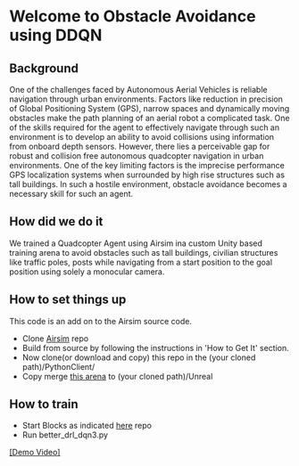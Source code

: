 # Welcome to Obstacle Avoidance using DDQN

## Background

One of the challenges faced by Autonomous Aerial Vehicles is reliable navigation through urban environments. Factors like reduction in precision of Global Positioning System (GPS), narrow spaces and dynamically moving obstacles make the path planning of an aerial robot a complicated task. One of the skills required for the agent to effectively navigate through such an environment is to develop an ability to avoid collisions using information from onboard depth sensors. 
However, there lies a perceivable gap for robust and collision free autonomous quadcopter navigation in urban environments. One of the key limiting factors is the imprecise performance GPS localization systems when surrounded by high rise structures such as tall buildings. In such a hostile environment, obstacle avoidance becomes a necessary skill for such an agent.

## How did we do it
We trained a Quadcopter Agent using Airsim ina custom Unity based training arena to avoid obstacles such as tall buildings, civilian structures like traffic poles, posts while navigating from a start position to the goal position using solely a monocular camera. 

## How to set things up
This code is an add on to the Airsim source code.
* Clone <a href="https://github.com/Microsoft/AirSim">Airsim</a> repo
* Build from source by following the instructions in 'How to Get It' section.
* Now clone(or download and copy) this repo in the (your cloned path)/PythonClient/
* Copy merge <a href="https://www.dropbox.com/s/modl4yevcjcnzzf/Unreal.rar?dl=0">this arena</a> to (your cloned path)/Unreal

## How to train
* Start Blocks as indicated <a href="https://github.com/Microsoft/AirSim/blob/master/docs/unreal_blocks.md">here</a> repo
* Run better_drl_dqn3.py

[[Demo Video]](https://www.youtube.com/watch?v=WZe6jF1GAxk)
